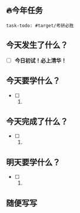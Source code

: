 
## 🔥今年任务
```query
task-todo: #target/考研必胜
```

## 今天发生了什么？
- [ ] **今日初试！必上清华！** 

## 今天要学什么？
- [ ] 1.

## 今天完成了什么？
- [ ] 1.

## 明天要学什么？
- [ ] 1.

## 随便写写